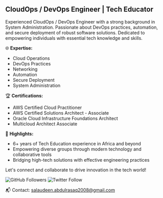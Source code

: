 ## CloudOps / DevOps Engineer | Tech Educator

Experienced CloudOps / DevOps Engineer with a strong background in System Administration. Passionate about DevOps practices, automation, and secure deployment of robust software solutions. Dedicated to empowering individuals with essential tech knowledge and skills. 

🌐 **Expertise:**
- Cloud Operations
- DevOps Practices
- Networking
- Automation
- Secure Deployment
- System Administration

🏆 **Certifications:**
- AWS Certified Cloud Practitioner
- AWS Certified Solutions Architect - Associate
- Oracle Cloud Infrastructure Foundations Architect
- Multicloud Architect Associate

🚀 **Highlights:**
- 6+ years of Tech Education experience in Africa and beyond
- Empowering diverse groups through modern technology and collaborative tools
- Bridging high-tech solutions with effective engineering practices

Let's connect and collaborate to drive innovation in the tech world!

![GitHub Followers](https://img.shields.io/github/followers/sirlawdin?label=Follow&style=social)
![Twitter Follow](https://img.shields.io/twitter/follow/salaudeenjnr?style=social)

📬 Contact: [salaudeen.abdulrasaq2008@gmail.com](mailto:salaudeen.abdulrasaq2008@gmail.com)
